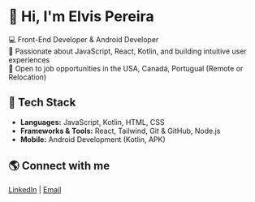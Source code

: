 # 👋 Hi, I'm Elvis Pereira

💻 Front-End Developer & Android Developer  
🚀 Passionate about JavaScript, React, Kotlin, and building intuitive user experiences  
🎯 Open to job opportunities in the USA, Canadá, Portugual (Remote or Relocation)  

## 🔧 Tech Stack
- **Languages:** JavaScript, Kotlin, HTML, CSS  
- **Frameworks & Tools:** React, Tailwind, Git & GitHub, Node.js  
- **Mobile:** Android Development (Kotlin, APK)  

## 🌎 Connect with me
[LinkedIn](https://www.linkedin.com/in/seu-perfil) | [Email](mailto:elvispereira070@gmail.com)  
